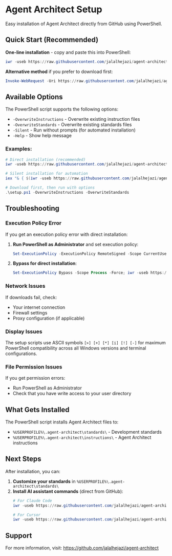 # Agent Architect Setup

Easy installation of Agent Architect directly from GitHub using PowerShell.

## Quick Start (Recommended)

**One-line installation** - copy and paste this into PowerShell:

```powershell
iwr -useb https://raw.githubusercontent.com/jalalhejazi/agent-architect/main/setup.ps1 | iex
```

**Alternative method** if you prefer to download first:
```powershell
Invoke-WebRequest -Uri https://raw.githubusercontent.com/jalalhejazi/agent-architect/main/setup.ps1 -OutFile setup.ps1; .\setup.ps1
```

## Available Options

The PowerShell script supports the following options:

- `-OverwriteInstructions` - Overwrite existing instruction files
- `-OverwriteStandards` - Overwrite existing standards files  
- `-Silent` - Run without prompts (for automated installation)
- `-Help` - Show help message

### Examples:
```powershell
# Direct installation (recommended)
iwr -useb https://raw.githubusercontent.com/jalalhejazi/agent-architect/main/setup.ps1 | iex

# Silent installation for automation
iex "& { $(iwr -useb https://raw.githubusercontent.com/jalalhejazi/agent-architect/main/setup.ps1) } -Silent"

# Download first, then run with options
.\setup.ps1 -OverwriteInstructions -OverwriteStandards
```

## Troubleshooting

### Execution Policy Error
If you get an execution policy error with direct installation:

1. **Run PowerShell as Administrator** and set execution policy:
   ```powershell
   Set-ExecutionPolicy -ExecutionPolicy RemoteSigned -Scope CurrentUser
   ```
2. **Bypass for direct installation**:
   ```powershell
   Set-ExecutionPolicy Bypass -Scope Process -Force; iwr -useb https://raw.githubusercontent.com/jalalhejazi/agent-architect/main/setup.ps1 | iex
   ```

### Network Issues
If downloads fail, check:
- Your internet connection
- Firewall settings
- Proxy configuration (if applicable)

### Display Issues
The setup scripts use ASCII symbols `[>] [+] [*] [i] [!] [-]` for maximum PowerShell compatibility across all Windows versions and terminal configurations.

### File Permission Issues
If you get permission errors:
- Run PowerShell as Administrator
- Check that you have write access to your user directory

## What Gets Installed

The PowerShell script installs Agent Architect files to:
- `%USERPROFILE%\.agent-architect\standards\` - Development standards
- `%USERPROFILE%\.agent-architect\instructions\` - Agent Architect instructions

## Next Steps

After installation, you can:

1. **Customize your standards** in `%USERPROFILE%\.agent-architect\standards\`
2. **Install AI assistant commands** (direct from GitHub):
   ```powershell
   # For Claude Code
   iwr -useb https://raw.githubusercontent.com/jalalhejazi/agent-architect/main/setup-claude-code.ps1 | iex
   
   # For Cursor  
   iwr -useb https://raw.githubusercontent.com/jalalhejazi/agent-architect/main/setup-cursor.ps1 | iex
   ```

## Support

For more information, visit: https://github.com/jalalhejazi/agent-architect

